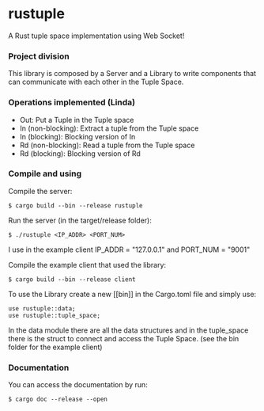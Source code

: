 # rustuple
A Rust tuple space implementation using Web Socket!

### Project division
This library is composed by a Server and a Library to write components that can communicate with each other in the Tuple Space.

### Operations implemented (Linda)
- Out: Put a Tuple in the Tuple space
- In (non-blocking): Extract a tuple from the Tuple space
- In (blocking): Blocking version of In
- Rd (non-blocking): Read a tuple from the Tuple space
- Rd (blocking): Blocking version of Rd

### Compile and using
Compile the server:
```
$ cargo build --bin --release rustuple 
```
Run the server (in the target/release folder):
```
$ ./rustuple <IP_ADDR> <PORT_NUM>
```
I use in the example client IP_ADDR = "127.0.0.1" and PORT_NUM = "9001"

Compile the example client that used the library:
```
$ cargo build --bin --release client
```

To use the Library create a new [[bin]] in the Cargo.toml file and simply use:
```
use rustuple::data;
use rustuple::tuple_space;
```

In the data module there are all the data structures and in the tuple_space there is the struct to connect and access the Tuple Space. (see the bin folder for the example client)

### Documentation
You can access the documentation by run:
```
$ cargo doc --release --open 
```

